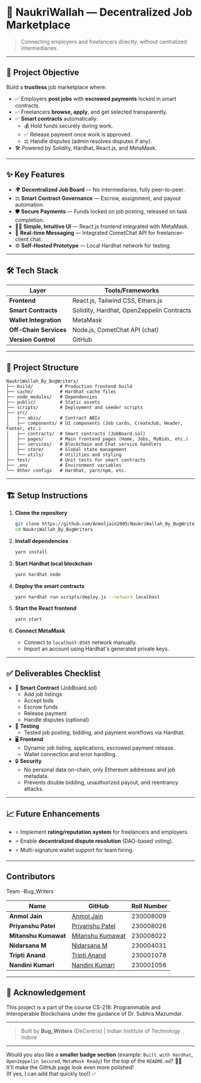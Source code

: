 # 📄 NaukriWallah — Decentralized Job Marketplace

> Connecting employers and freelancers directly, without centralized intermediaries.

---

## 🚀 Project Objective

Build a **trustless** job marketplace where:

- ✅ Employers **post jobs** with **escrowed payments** locked in smart contracts.
- ✅ Freelancers **browse, apply**, and get selected transparently.
- ✅ **Smart contracts** automatically:
  - 💰 Hold funds securely during work.
  - ✅ Release payment once work is approved.
  - ⚖️ Handle disputes (admin resolves disputes if any).
- 🛠️ Powered by Solidity, Hardhat, React.js, and MetaMask.

---

## ✨ Key Features

- 🌍 **Decentralized Job Board** — No intermediaries, fully peer-to-peer.
- ⚖️ **Smart Contract Governance** — Escrow, assignment, and payout automation.
- 🛡️ **Secure Payments** — Funds locked on job posting, released on task completion.
- 🧑‍💻 **Simple, Intuitive UI** — React.js frontend integrated with MetaMask.
- 💬 **Real-time Messaging** — Integrated CometChat API for freelancer-client chat.
- ⚙️ **Self-Hosted Prototype** — Local Hardhat network for testing.

---

## 🛠️ Tech Stack

| Layer         | Tools/Frameworks                                    |
|---------------|-----------------------------------------------------|
| **Frontend**  | React.js, Tailwind CSS, Ethers.js                   |
| **Smart Contracts** | Solidity, Hardhat, OpenZeppelin Contracts |
| **Wallet Integration** | MetaMask                                   |
| **Off-Chain Services** | Node.js, CometChat API (chat)              |
| **Version Control** | GitHub                                         |

---

## 📂 Project Structure

```
NaukriWallah_By_BugWriters/
├── build/          # Production frontend build
├── cache/          # Hardhat cache files
├── node_modules/   # Dependencies
├── public/         # Static assets
├── scripts/        # Deployment and seeder scripts
├── src/
│   ├── abis/       # Contract ABIs
│   ├── components/ # UI components (Job cards, CreateJob, Header, Footer, etc.)
│   ├── contracts/  # Smart contracts (JobBoard.sol)
│   ├── pages/      # Main frontend pages (Home, Jobs, MyBids, etc.)
│   ├── services/   # Blockchain and Chat service handlers
│   ├── store/      # Global state management
│   └── utils/      # Utilities and styling
├── test/           # Unit tests for smart contracts
├── .env            # Environment variables
└── Other configs   # Hardhat, yarn/npm, etc.
```

---

## 🏗️ Setup Instructions

1. **Clone the repository**
   ```bash
   git clone https://github.com/Anmoljain2005/NaukriWallah_By_BugWriters.git
   cd NaukriWallah_By_BugWriters
   ```

2. **Install dependencies**
   ```bash
   yarn install
   ```

3. **Start Hardhat local blockchain**
   ```bash
   yarn hardhat node
   ```

4. **Deploy the smart contracts**
   ```bash
   yarn hardhat run scripts/deploy.js --network localhost
   ```

5. **Start the React frontend**
   ```bash
   yarn start
   ```

6. **Connect MetaMask**
   - Connect to `localhost:8545` network manually.
   - Import an account using Hardhat's generated private keys.

---

## ✅ Deliverables Checklist

- 📜 **Smart Contract** (JobBoard.sol)
  - Add job listings
  - Accept bids
  - Escrow funds
  - Release payment
  - Handle disputes (optional)
- 🧪 **Testing**
  - Tested job posting, bidding, and payment workflows via Hardhat.
- 🖥️ **Frontend**
  - Dynamic job listing, applications, escrowed payment release.
  - Wallet connection and error handling.
- 🔒 **Security**
  - No personal data on-chain, only Ethereum addresses and job metadata.
  - Prevents double bidding, unauthorized payout, and reentrancy attacks.

---

## 📈 Future Enhancements

- ⭐ Implement **rating/reputation system** for freelancers and employers.
- ⭐ Enable **decentralized dispute resolution** (DAO-based voting).
- ⭐ Multi-signature wallet support for team hiring.

---

## Contributors

Team -Bug_Writers

| Name | GitHub | Roll Number |  
|-------|--------|-------------|  
| **Anmol Jain** | [Anmol Jain](https://github.com/Anmoljain2005) | 230008009 |  
| **Priyanshu Patel** | [Priyanshu Patel](https://github.com/Priyanshu7058) | 230008026 |  
| **Mitanshu Kumawat** | [Mitanshu Kumawat](https://github.com/MitanshuKumawat) | 230008022 |  
| **Nidarsana M** | [Nidarsana M](https://github.com/Nidarsana02) | 230004031 |  
| **Tripti Anand** | [Tripti Anand](https://github.com/Tripti1298) | 230001078 |  
| **Nandini Kumari** | [Nandini Kumari](https://github.com/dini-5002) | 230001056 |  

---

## 📜 Acknowledgement

This project is a part of the course CS-218: Programmable and Interoperable Blockchains under the guidance of Dr. Subhra Mazumdar.

---

> Built by **Bug_Writers** (DeCentrix) | Indian Institute of Technology Indore

---

Would you also like a **smaller badge section** (example: `Built with Hardhat`, `OpenZeppelin Secured`, `MetaMask Ready`) for the top of the `README.md`? 🚀🎯  
It'll make the GitHub page look even more polished!  
(If yes, I can add that quickly too!) ✅
